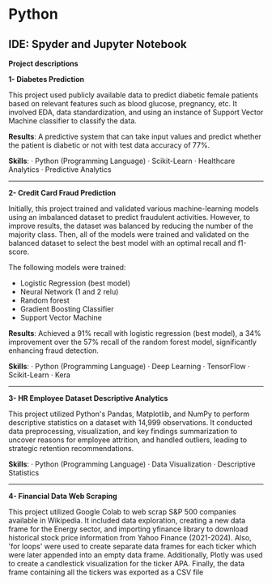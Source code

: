 # Python

## IDE: Spyder and Jupyter Notebook

**Project descriptions**

**1- Diabetes Prediction**

This project used publicly available data to predict diabetic female patients based on relevant features such as blood glucose, pregnancy, etc. It involved EDA, data standardization, and using an instance of Support Vector Machine classifier to classify the data. 

**Results**: A predictive system that can take input values and predict whether the patient is diabetic or not with test data accuracy of 77%.

**Skills**: · Python (Programming Language) · Scikit-Learn · Healthcare Analytics · Predictive Analytics

------------------------------------------------------------------------------------------------------------------------------------------------------------------------------

**2- Credit Card Fraud Prediction**

Initially, this project trained and validated various machine-learning models using an imbalanced dataset to predict fraudulent activities. However, to improve results, the dataset was balanced by reducing the number of the majority class. Then, all of the models were trained and validated on the balanced dataset to select the best model with an optimal recall and f1-score. 

The following models were trained: 

- Logistic Regression (best model)
- Neural Network (1 and 2 relu)
- Random forest
- Gradient Boosting Classifier 
- Support Vector Machine

**Results**: Achieved a 91% recall with logistic regression (best model), a 34% improvement over the 57% recall of the random forest model, significantly enhancing fraud detection.
  
**Skills**: · Python (Programming Language) · Deep Learning · TensorFlow · Scikit-Learn · Kera

----------------------------------------------------------------------------------------------------------------------------------------------------------------------------
**3- HR Employee Dataset Descriptive Analytics**

This project utilized Python's Pandas, Matplotlib, and NumPy to perform descriptive statistics on a dataset with 14,999 observations. It conducted data preprocessing, visualization, and key findings summarization to uncover reasons for employee attrition, and handled outliers, leading to strategic retention recommendations.

**Skills**: · Python (Programming Language) · Data Visualization · Descriptive Statistics 

----------------------------------------------------------------------------------------------------------------------------------------------------------------------------
**4- Financial Data Web Scraping**

This project utilized Google Colab to web scrap S&P 500 companies available in Wikipedia. It included data exploration, creating a new data frame for the Energy sector, and importing yfinance library to download historical stock price information from Yahoo Finance (2021-2024). Also, 'for loops' were used to create separate data frames for each ticker which were later appended into an empty data frame. Additionally, Plotly was used to create a candlestick visualization for the ticker APA. Finally, the data frame containing all the tickers was exported as a CSV file





